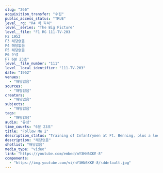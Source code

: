 ```yaml
---
slug: "266"
acquisition_transfer: "수집"
public_access_status: "TRUE"
level__rg: "R4 빅 픽쳐"
level__series: "The Big Picture"
level__file: "F1 RG 111-TV-203
F2 1952
F3 해당없음
F4 해당없음
F5 해당없음
F6 유성
F7 6분 23초"
level__file_number: "111"
level__local_identifier: "111-TV-203"
date: "1952"
venues: 
  - "해당없음"
sources: 
  - "해당없음"
creators: 
  - "해당없음"
subjects: 
  - "해당없음"
tags: 
  - "해당없음"
audio: "유성"
time_courts: "6분 23초"
title: "Follow Me 2"
description_status: "Training of Infantrymen at Ft. Benning, plus a look at Benning`s Ranger School."
description: "해당없음"
shotlist: "해당없음"
media_type: "video"
link: "https://youtube.com/embed/nY3HN6XKE-8"
components: 
  - "https://img.youtube.com/vi/nY3HN6XKE-8/sddefault.jpg"
---
```

